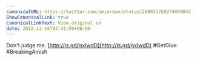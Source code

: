 ```yaml
---
canonicalURL: https://twitter.com/jmjordan/status/268921760274083842
ShowCanonicalLink: true
CanonicalLinkText: View original on
date: 2012-11-15T03:41:58+00:00
---
```

Don't judge me. [http://is.gd/gxIwdD](http://is.gd/gxIwdD) #GetGlue #BreakingAmish